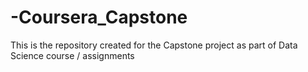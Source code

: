 # -Coursera_Capstone
This is the repository created for the Capstone project as part of Data Science course / assignments
